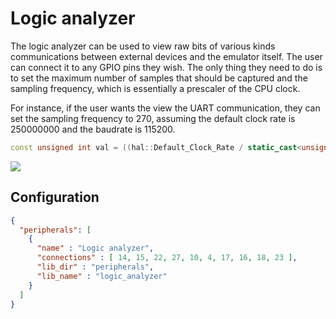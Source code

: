 # Logic analyzer

The logic analyzer can be used to view raw bits of various kinds communications between external devices and the emulator itself. The user can connect it to any GPIO pins they wish. The only thing they need to do is to set the maximum number of samples that should be captured and the sampling frequency, which is essentially a prescaler of the CPU clock.

For instance, if the user wants the view the UART communication, they can set the sampling frequency to 270, assuming the default clock rate is 250000000 and the baudrate is 115200.

```c++
const unsigned int val = ((hal::Default_Clock_Rate / static_cast<unsigned int>(rate)) / 8) - 1;
```

<img src="../../misc/screenshots/peripherals/logic_analyzer.png">

## Configuration

```json
{
  "peripherals": [
    {
      "name" : "Logic analyzer",
      "connections" : [ 14, 15, 22, 27, 10, 4, 17, 16, 18, 23 ],
      "lib_dir" : "peripherals",
      "lib_name" : "logic_analyzer"
    }
  ]
}
```